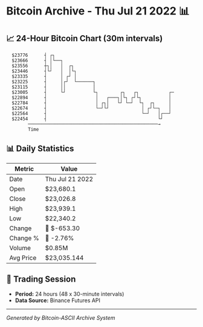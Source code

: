# Bitcoin Archive - Thu Jul 21 2022 📊

## 📈 24-Hour Bitcoin Chart (30m intervals)

```
  $23776      ┤ ┌┐                                             
  $23666      ┤ │└──┐                                          
  $23556      ┼┐│   │  ┌┐                                      
  $23446      ┤└┘   │  │└┐                                     
  $23335      ┤     │ ┌┘ │                                     
  $23225      ┤     │┌┘  └──────┐                              
  $23115      ┤     ││          │                              
  $23005      ┤     └┘          └┐        ┌┐   ┌┐           ┌─ 
  $22894      ┤                  │   ┌───┐│└┐ ┌┘└┐          │  
  $22784      ┤                  │ ┌┐│   └┘ └─┘  └┐  ┌┐     │  
  $22674      ┤                  └─┘└┘            │ ┌┘└─┐   │  
  $22564      ┤                                   └─┘   │┌──┘  
  $22454      ┤                                         └┘     
        ────────────────────────────────────────────────→
        Time
```

## 📊 Daily Statistics

| Metric | Value |
|--------|-------|
| Date | Thu Jul 21 2022 |
| Open | $23,680.1 |
| Close | $23,026.8 |
| High | $23,939.1 |
| Low | $22,340.2 |
| Change | 🔴 $-653.30 |
| Change % | 🔴 -2.76% |
| Volume | $0.85M |
| Avg Price | $23,035.144 |

## 📅 Trading Session

- **Period:** 24 hours (48 x 30-minute intervals)
- **Data Source:** Binance Futures API

---
*Generated by Bitcoin-ASCII Archive System*
